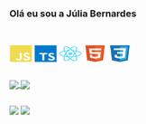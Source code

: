 ### Olá eu sou a Júlia Bernardes 

  ##
<div style="display: inline_block"><br>
  <img align="center" alt="Rafa-Js" height="30" width="40" src="https://raw.githubusercontent.com/devicons/devicon/master/icons/javascript/javascript-plain.svg">
  <img align="center" alt="Rafa-Ts" height="30" width="40" src="https://raw.githubusercontent.com/devicons/devicon/master/icons/typescript/typescript-plain.svg">
  <img align="center" alt="Rafa-React" height="30" width="40" src="https://raw.githubusercontent.com/devicons/devicon/master/icons/react/react-original.svg">
  <img align="center" alt="Rafa-HTML" height="30" width="40" src="https://raw.githubusercontent.com/devicons/devicon/master/icons/html5/html5-original.svg">
  <img align="center" alt="Rafa-CSS" height="30" width="40" src="https://raw.githubusercontent.com/devicons/devicon/master/icons/css3/css3-original.svg">
  
 ##
 
<a href="https://github.com/JuliaBernardess/github-readme-stats">
  <img height=200 align="center" src="https://github-readme-stats.vercel.app/api?username=JuliaBernardess&theme=tokyonight&show_icons=true" />
</a>
<a href="https://github.com/JuliaBernardess/convoychat">
  <img height=200 align="center" src="https://github-readme-stats.vercel.app/api/top-langs?username=JuliaBernardess&layout=compact&langs_count=8&card_width=320&theme=tokyonight&show_icons=true" />
</a>

  ##
 
<div> 
 
  <a href = "mailto:julia.nobrega.b@hotmail.com"><img src="https://img.shields.io/badge/-Gmail-%23333?style=for-the-badge&logo=gmail&logoColor=white" target="_blank"></a>
  <a href="https://www.linkedin.com/in//in/julia-bernardes-45875016a" target="_blank"><img src="https://img.shields.io/badge/-LinkedIn-%230077B5?style=for-the-badge&logo=linkedin&logoColor=white" target="_blank"></a> 
</div>

 
